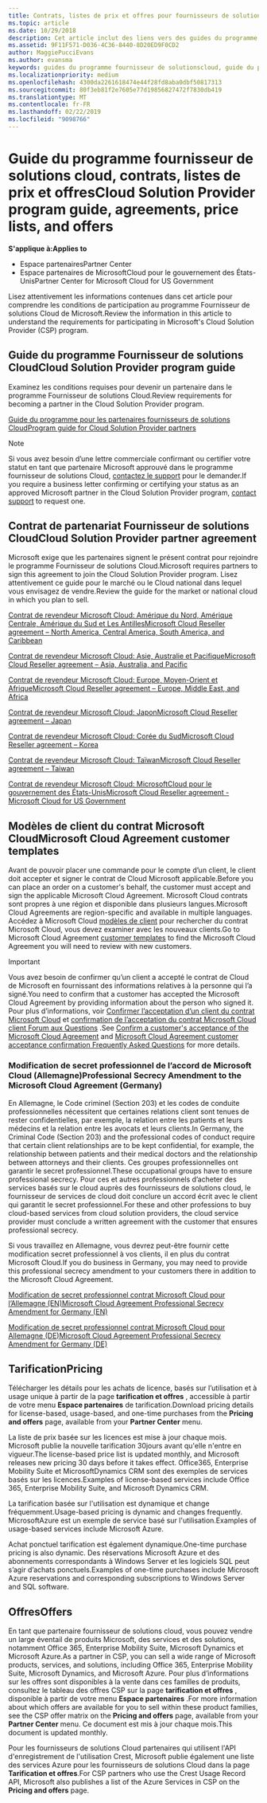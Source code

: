 ```yaml
---
title: Contrats, listes de prix et offres pour fournisseurs de solutions Cloud | Espace partenaires
ms.topic: article
ms.date: 10/29/2018
description: Cet article inclut des liens vers des guides du programme, des contrats de partenariat, des contrats client, des listes de prix et des offres pour fournisseurs de solutions Cloud.
ms.assetid: 9F11F571-D036-4C36-8440-8D20ED9F0CD2
author: MaggiePucciEvans
ms.author: evansma
keywords: guides du programme fournisseur de solutionscloud, guide du programme, contrats de partenariat, contrat client, listes de prix, offres
ms.localizationpriority: medium
ms.openlocfilehash: 4300da2261618474e44f28fd8aba0dbf50817313
ms.sourcegitcommit: 80f3eb81f2e7605e77d19856827472f7830db419
ms.translationtype: MT
ms.contentlocale: fr-FR
ms.lasthandoff: 02/22/2019
ms.locfileid: "9098766"
---
```

# <a name="cloud-solution-provider-program-guide-agreements-price-lists-and-offers"></a><span data-ttu-id="86858-104">Guide du programme fournisseur de solutions cloud, contrats, listes de prix et offres</span><span class="sxs-lookup"><span data-stu-id="86858-104">Cloud Solution Provider program guide, agreements, price lists, and offers</span></span>

**<span data-ttu-id="86858-105">S'applique à:</span><span class="sxs-lookup"><span data-stu-id="86858-105">Applies to</span></span>**

-  <span data-ttu-id="86858-106">Espace partenaires</span><span class="sxs-lookup"><span data-stu-id="86858-106">Partner Center</span></span>
-  <span data-ttu-id="86858-107">Espace partenaires de MicrosoftCloud pour le gouvernement des États-Unis</span><span class="sxs-lookup"><span data-stu-id="86858-107">Partner Center for Microsoft Cloud for US Government</span></span>


<span data-ttu-id="86858-108">Lisez attentivement les informations contenues dans cet article pour comprendre les conditions de participation au programme Fournisseur de solutions Cloud de Microsoft.</span><span class="sxs-lookup"><span data-stu-id="86858-108">Review the information in this article to understand the requirements for participating in Microsoft's Cloud Solution Provider (CSP) program.</span></span> 

## <a name="cloud-solution-provider-program-guide"></a><span data-ttu-id="86858-109">Guide du programme Fournisseur de solutions Cloud</span><span class="sxs-lookup"><span data-stu-id="86858-109">Cloud Solution Provider program guide</span></span>

<span data-ttu-id="86858-110">Examinez les conditions requises pour devenir un partenaire dans le programme Fournisseur de solutions Cloud.</span><span class="sxs-lookup"><span data-stu-id="86858-110">Review requirements for becoming a partner in the Cloud Solution Provider program.</span></span>

[<span data-ttu-id="86858-111">Guide du programme pour les partenaires fournisseurs de solutions Cloud</span><span class="sxs-lookup"><span data-stu-id="86858-111">Program guide for Cloud Solution Provider partners</span></span>](https://go.microsoft.com/fwlink/p/?LinkId=617100)

>[!Note]
><span data-ttu-id="86858-112">Si vous avez besoin d’une lettre commerciale confirmant ou certifier votre statut en tant que partenaire Microsoft approuvé dans le programme fournisseur de solutions Cloud, [contactez le support](https://partner.microsoft.com/pcv/servicerequests/create) pour le demander.</span><span class="sxs-lookup"><span data-stu-id="86858-112">If you require a business letter confirming or certifying your status as an approved Microsoft partner in the Cloud Solution Provider program, [contact support](https://partner.microsoft.com/pcv/servicerequests/create) to request one.</span></span>

## <a name="cloud-solution-provider-partner-agreement"></a><span data-ttu-id="86858-113">Contrat de partenariat Fournisseur de solutions Cloud</span><span class="sxs-lookup"><span data-stu-id="86858-113">Cloud Solution Provider partner agreement</span></span>

<span data-ttu-id="86858-114">Microsoft exige que les partenaires signent le présent contrat pour rejoindre le programme Fournisseur de solutions Cloud.</span><span class="sxs-lookup"><span data-stu-id="86858-114">Microsoft requires partners to sign this agreement to join the Cloud Solution Provider program.</span></span> <span data-ttu-id="86858-115">Lisez attentivement ce guide pour le marché ou le Cloud national dans lequel vous envisagez de vendre.</span><span class="sxs-lookup"><span data-stu-id="86858-115">Review the guide for the market or national cloud in which you plan to sell.</span></span>

[<span data-ttu-id="86858-116">Contrat de revendeur Microsoft Cloud: Amérique du Nord, Amérique Centrale, Amérique du Sud et Les Antilles</span><span class="sxs-lookup"><span data-stu-id="86858-116">Microsoft Cloud Reseller agreement – North America, Central America, South America, and Caribbean</span></span>](https://download.microsoft.com/download/2/C/8/2C8CAC17-FCE7-4F51-9556-4D77C7022DF5/MCRA2018_AOC_ENG_Sep2018_CR.pdf)

[<span data-ttu-id="86858-117">Contrat de revendeur Microsoft Cloud: Asie, Australie et Pacifique</span><span class="sxs-lookup"><span data-stu-id="86858-117">Microsoft Cloud Reseller agreement – Asia, Australia, and Pacific</span></span>](https://download.microsoft.com/download/2/C/8/2C8CAC17-FCE7-4F51-9556-4D77C7022DF5/MCRA2018_APOC_ENG_Mar2019_CR.pdf)

[<span data-ttu-id="86858-118">Contrat de revendeur Microsoft Cloud: Europe, Moyen-Orient et Afrique</span><span class="sxs-lookup"><span data-stu-id="86858-118">Microsoft Cloud Reseller agreement – Europe, Middle East, and Africa</span></span>](https://download.microsoft.com/download/2/C/8/2C8CAC17-FCE7-4F51-9556-4D77C7022DF5/MCRA2018_EOC_ENG_Sep2018_CR.pdf)

[<span data-ttu-id="86858-119">Contrat de revendeur Microsoft Cloud: Japon</span><span class="sxs-lookup"><span data-stu-id="86858-119">Microsoft Cloud Reseller agreement – Japan</span></span>](https://download.microsoft.com/download/2/C/8/2C8CAC17-FCE7-4F51-9556-4D77C7022DF5/MCRA2018_JPN_ENG_Sep2018_CR.pdf)

[<span data-ttu-id="86858-120">Contrat de revendeur Microsoft Cloud: Corée du Sud</span><span class="sxs-lookup"><span data-stu-id="86858-120">Microsoft Cloud Reseller agreement – Korea</span></span>](https://download.microsoft.com/download/2/C/8/2C8CAC17-FCE7-4F51-9556-4D77C7022DF5/MCRA2018_KOR_ENG_Sep2018_CR.pdf)

[<span data-ttu-id="86858-121">Contrat de revendeur Microsoft Cloud: Taïwan</span><span class="sxs-lookup"><span data-stu-id="86858-121">Microsoft Cloud Reseller agreement – Taiwan</span></span>](https://download.microsoft.com/download/2/C/8/2C8CAC17-FCE7-4F51-9556-4D77C7022DF5/MCRA2018_TAI_ENG_Sep2018_CR.pdf)

[<span data-ttu-id="86858-122">Contrat de revendeur Microsoft Cloud: MicrosoftCloud pour le gouvernement des États-Unis</span><span class="sxs-lookup"><span data-stu-id="86858-122">Microsoft Cloud Reseller agreement - Microsoft Cloud for US Government</span></span>](https://download.microsoft.com/download/2/C/8/2C8CAC17-FCE7-4F51-9556-4D77C7022DF5/MCRA2018_AOC_USGCC_ENG_Feb2019_CR.pdf)

## <a name="microsoft-cloud-agreement-customer-templates"></a><span data-ttu-id="86858-123">Modèles de client du contrat Microsoft Cloud</span><span class="sxs-lookup"><span data-stu-id="86858-123">Microsoft Cloud Agreement customer templates</span></span>

<span data-ttu-id="86858-124">Avant de pouvoir placer une commande pour le compte d’un client, le client doit accepter et signer le contrat de Cloud Microsoft applicable.</span><span class="sxs-lookup"><span data-stu-id="86858-124">Before you can place an order on a customer's behalf, the customer must accept and sign the applicable Microsoft Cloud Agreement.</span></span> <span data-ttu-id="86858-125">Microsoft Cloud contrats sont propres à une région et disponible dans plusieurs langues.</span><span class="sxs-lookup"><span data-stu-id="86858-125">Microsoft Cloud Agreements are region-specific and available in multiple languages.</span></span> <span data-ttu-id="86858-126">Accédez à Microsoft Cloud [modèles de client](agreements.md) pour rechercher du contrat Microsoft Cloud, vous devez examiner avec les nouveaux clients.</span><span class="sxs-lookup"><span data-stu-id="86858-126">Go to Microsoft Cloud Agreement [customer templates](agreements.md) to find the Microsoft Cloud Agreement you will need to review with new customers.</span></span>

>[!IMPORTANT]
><span data-ttu-id="86858-127">Vous avez besoin de confirmer qu’un client a accepté le contrat de Cloud de Microsoft en fournissant des informations relatives à la personne qui l’a signé.</span><span class="sxs-lookup"><span data-stu-id="86858-127">You need to confirm that a customer has accepted the Microsoft Cloud Agreement by providing information about the person who signed it.</span></span> <span data-ttu-id="86858-128">Pour plus d’informations, voir [Confirmer l’acceptation d’un client du contrat Microsoft Cloud](confirm-consent.md) et [confirmation de l’acceptation du contrat Microsoft Cloud client Forum aux Questions](confirm-consent-faq.md) .</span><span class="sxs-lookup"><span data-stu-id="86858-128">See [Confirm a customer's acceptance of the Microsoft Cloud Agreement](confirm-consent.md) and [Microsoft Cloud Agreement customer acceptance confirmation Frequently Asked Questions](confirm-consent-faq.md) for more details.</span></span>

### <a name="professional-secrecy-amendment-to-the-microsoft-cloud-agreement-germany"></a><span data-ttu-id="86858-129">Modification de secret professionnel de l’accord de Microsoft Cloud (Allemagne)</span><span class="sxs-lookup"><span data-stu-id="86858-129">Professional Secrecy Amendment to the Microsoft Cloud Agreement (Germany)</span></span>

<span data-ttu-id="86858-130">En Allemagne, le Code criminel (Section 203) et les codes de conduite professionnelles nécessitent que certaines relations client sont tenues de rester confidentielles, par exemple, la relation entre les patients et leurs médecins et la relation entre les avocats et leurs clients.</span><span class="sxs-lookup"><span data-stu-id="86858-130">In Germany, the Criminal Code (Section 203) and the professional codes of conduct require that certain client relationships are to be kept confidential, for example, the relationship between patients and their medical doctors and the relationship between attorneys and their clients.</span></span> <span data-ttu-id="86858-131">Ces groupes professionnelles ont garantir le secret professionnel.</span><span class="sxs-lookup"><span data-stu-id="86858-131">These occupational groups have to ensure professional secrecy.</span></span> <span data-ttu-id="86858-132">Pour ces et autres professionnels d’acheter des services basés sur le cloud auprès des fournisseurs de solutions cloud, le fournisseur de services de cloud doit conclure un accord écrit avec le client qui garantit le secret professionnel.</span><span class="sxs-lookup"><span data-stu-id="86858-132">For these and other professions to buy cloud-based services from cloud solution providers, the cloud service provider must conclude a written agreement with the customer that ensures professional secrecy.</span></span> 

<span data-ttu-id="86858-133">Si vous travaillez en Allemagne, vous devrez peut-être fournir cette modification secret professionnel à vos clients, il en plus du contrat Microsoft Cloud.</span><span class="sxs-lookup"><span data-stu-id="86858-133">If you do business in Germany, you may need to provide this professional secrecy amendment to your customers there in addition to the Microsoft Cloud Agreement.</span></span>

[<span data-ttu-id="86858-134">Modification de secret professionnel contrat Microsoft Cloud pour l’Allemagne (EN)</span><span class="sxs-lookup"><span data-stu-id="86858-134">Microsoft Cloud Agreement Professional Secrecy Amendment for Germany (EN)</span></span>](https://go.microsoft.com/fwlink/?linkid=2030827&clcid=0x409)

[<span data-ttu-id="86858-135">Modification de secret professionnel contrat Microsoft Cloud pour Allemagne (DE)</span><span class="sxs-lookup"><span data-stu-id="86858-135">Microsoft Cloud Agreement Professional Secrecy Amendment for Germany (DE)</span></span>](https://go.microsoft.com/fwlink/?linkid=2030827&clcid=0x407)


## <a name="pricing"></a><span data-ttu-id="86858-136">Tarification</span><span class="sxs-lookup"><span data-stu-id="86858-136">Pricing</span></span>


<span data-ttu-id="86858-137">Télécharger les détails pour les achats de licence, basés sur l’utilisation et à usage unique à partir de la page **tarification et offres** , accessible à partir de votre menu **Espace partenaires** de tarification.</span><span class="sxs-lookup"><span data-stu-id="86858-137">Download pricing details for license-based, usage-based, and one-time purchases from the **Pricing and offers** page, available from your **Partner Center** menu.</span></span> 

<span data-ttu-id="86858-138">La liste de prix basée sur les licences est mise à jour chaque mois. Microsoft publie la nouvelle tarification 30jours avant qu'elle n'entre en vigueur.</span><span class="sxs-lookup"><span data-stu-id="86858-138">The license-based price list is updated monthly, and Microsoft releases new pricing 30 days before it takes effect.</span></span> <span data-ttu-id="86858-139">Office365, Enterprise Mobility Suite et MicrosoftDynamics CRM sont des exemples de services basés sur les licences.</span><span class="sxs-lookup"><span data-stu-id="86858-139">Examples of license-based services include Office 365, Enterprise Mobility Suite, and Microsoft Dynamics CRM.</span></span> 

<span data-ttu-id="86858-140">La tarification basée sur l'utilisation est dynamique et change fréquemment.</span><span class="sxs-lookup"><span data-stu-id="86858-140">Usage-based pricing is dynamic and changes frequently.</span></span> <span data-ttu-id="86858-141">MicrosoftAzure est un exemple de service basé sur l'utilisation.</span><span class="sxs-lookup"><span data-stu-id="86858-141">Examples of usage-based services include Microsoft Azure.</span></span>

<span data-ttu-id="86858-142">Achat ponctuel tarification est également dynamique.</span><span class="sxs-lookup"><span data-stu-id="86858-142">One-time purchase pricing is also dynamic.</span></span> <span data-ttu-id="86858-143">Des réservations Microsoft Azure et des abonnements correspondants à Windows Server et les logiciels SQL peut s’agir d’achats ponctuels.</span><span class="sxs-lookup"><span data-stu-id="86858-143">Examples of one-time purchases include Microsoft Azure reservations and corresponding subscriptions to Windows Server and SQL software.</span></span> 


## <a name="offers"></a><span data-ttu-id="86858-144">Offres</span><span class="sxs-lookup"><span data-stu-id="86858-144">Offers</span></span>


<span data-ttu-id="86858-145">En tant que partenaire fournisseur de solutions cloud, vous pouvez vendre un large éventail de produits Microsoft, des services et des solutions, notamment Office 365, Enterprise Mobility Suite, Microsoft Dynamics et Microsoft Azure.</span><span class="sxs-lookup"><span data-stu-id="86858-145">As a partner in CSP, you can sell a wide range of Microsoft products, services, and solutions, including Office 365, Enterprise Mobility Suite, Microsoft Dynamics, and Microsoft Azure.</span></span> <span data-ttu-id="86858-146">Pour plus d’informations sur les offres sont disponibles à la vente dans ces familles de produits, consultez le tableau des offres CSP sur la page **tarification et offres** , disponible à partir de votre menu **Espace partenaires** .</span><span class="sxs-lookup"><span data-stu-id="86858-146">For more information about which offers are available for you to sell within these product families, see the CSP offer matrix on the **Pricing and offers** page, available from your **Partner Center** menu.</span></span> <span data-ttu-id="86858-147">Ce document est mis à jour chaque mois.</span><span class="sxs-lookup"><span data-stu-id="86858-147">This document is updated monthly.</span></span>

<span data-ttu-id="86858-148">Pour les fournisseurs de solutions Cloud partenaires qui utilisent l'API d'enregistrement de l'utilisation Crest, Microsoft publie également une liste des services Azure pour les fournisseurs de solutions Cloud dans la page **Tarification et offres**.</span><span class="sxs-lookup"><span data-stu-id="86858-148">For CSP partners who use the Crest Usage Record API, Microsoft also publishes a list of the Azure Services in CSP on the **Pricing and offers** page.</span></span>



